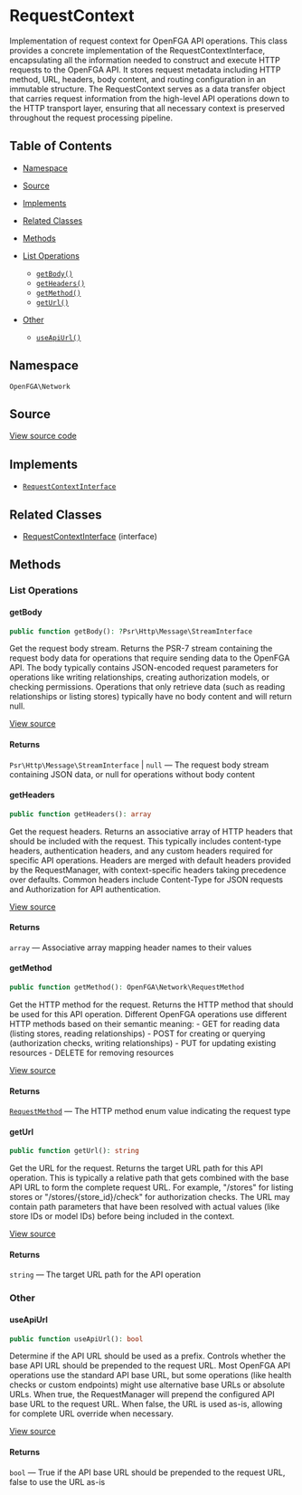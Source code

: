# RequestContext

Implementation of request context for OpenFGA API operations. This class provides a concrete implementation of the RequestContextInterface, encapsulating all the information needed to construct and execute HTTP requests to the OpenFGA API. It stores request metadata including HTTP method, URL, headers, body content, and routing configuration in an immutable structure. The RequestContext serves as a data transfer object that carries request information from the high-level API operations down to the HTTP transport layer, ensuring that all necessary context is preserved throughout the request processing pipeline.

## Table of Contents

* [Namespace](#namespace)
* [Source](#source)
* [Implements](#implements)
* [Related Classes](#related-classes)
* [Methods](#methods)

* [List Operations](#list-operations)
    * [`getBody()`](#getbody)
    * [`getHeaders()`](#getheaders)
    * [`getMethod()`](#getmethod)
    * [`getUrl()`](#geturl)
* [Other](#other)
    * [`useApiUrl()`](#useapiurl)

## Namespace

`OpenFGA\Network`

## Source

[View source code](https://github.com/evansims/openfga-php/blob/main/src/Network/RequestContext.php)

## Implements

* [`RequestContextInterface`](RequestContextInterface.md)

## Related Classes

* [RequestContextInterface](Network/RequestContextInterface.md) (interface)

## Methods

### List Operations

#### getBody

```php
public function getBody(): ?Psr\Http\Message\StreamInterface

```

Get the request body stream. Returns the PSR-7 stream containing the request body data for operations that require sending data to the OpenFGA API. The body typically contains JSON-encoded request parameters for operations like writing relationships, creating authorization models, or checking permissions. Operations that only retrieve data (such as reading relationships or listing stores) typically have no body content and will return null.

[View source](https://github.com/evansims/openfga-php/blob/main/src/Network/RequestContext.php#L54)

#### Returns

`Psr\Http\Message\StreamInterface` &#124; `null` — The request body stream containing JSON data, or null for operations without body content

#### getHeaders

```php
public function getHeaders(): array

```

Get the request headers. Returns an associative array of HTTP headers that should be included with the request. This typically includes content-type headers, authentication headers, and any custom headers required for specific API operations. Headers are merged with default headers provided by the RequestManager, with context-specific headers taking precedence over defaults. Common headers include Content-Type for JSON requests and Authorization for API authentication.

[View source](https://github.com/evansims/openfga-php/blob/main/src/Network/RequestContext.php#L63)

#### Returns

`array` — Associative array mapping header names to their values

#### getMethod

```php
public function getMethod(): OpenFGA\Network\RequestMethod

```

Get the HTTP method for the request. Returns the HTTP method that should be used for this API operation. Different OpenFGA operations use different HTTP methods based on their semantic meaning: - GET for reading data (listing stores, reading relationships) - POST for creating or querying (authorization checks, writing relationships) - PUT for updating existing resources - DELETE for removing resources

[View source](https://github.com/evansims/openfga-php/blob/main/src/Network/RequestContext.php#L72)

#### Returns

[`RequestMethod`](RequestMethod.md) — The HTTP method enum value indicating the request type

#### getUrl

```php
public function getUrl(): string

```

Get the URL for the request. Returns the target URL path for this API operation. This is typically a relative path that gets combined with the base API URL to form the complete request URL. For example, &quot;/stores&quot; for listing stores or &quot;/stores/{store_id}/check&quot; for authorization checks. The URL may contain path parameters that have been resolved with actual values (like store IDs or model IDs) before being included in the context.

[View source](https://github.com/evansims/openfga-php/blob/main/src/Network/RequestContext.php#L81)

#### Returns

`string` — The target URL path for the API operation

### Other

#### useApiUrl

```php
public function useApiUrl(): bool

```

Determine if the API URL should be used as a prefix. Controls whether the base API URL should be prepended to the request URL. Most OpenFGA API operations use the standard API base URL, but some operations (like health checks or custom endpoints) might use alternative base URLs or absolute URLs. When true, the RequestManager will prepend the configured API base URL to the request URL. When false, the URL is used as-is, allowing for complete URL override when necessary.

[View source](https://github.com/evansims/openfga-php/blob/main/src/Network/RequestContext.php#L90)

#### Returns

`bool` — True if the API base URL should be prepended to the request URL, false to use the URL as-is
